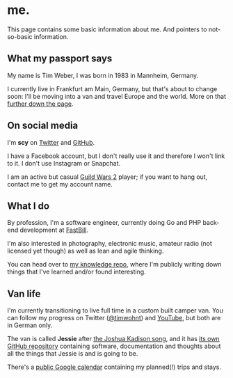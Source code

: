 # me.

This page contains some basic information about me. 
And pointers to not-so-basic information.

## What my passport says

My name is Tim Weber, I was born in 1983 in Mannheim, Germany.

I currently live in Frankfurt am Main, Germany, but that's about to change soon: 
I'll be moving into a van and travel Europe and the world. 
More on that [further down the page](#van-life).

## On social media

I'm **scy** on [Twitter](https://twitter.com/scy) and [GitHub](https://github.com/scy).

I have a Facebook account, but I don't really use it and therefore I won't link to it. 
I don't use Instagram or Snapchat.

I am an active but casual [Guild Wars 2](https://www.guildwars2.com/) player; if you want to hang out, contact me to get my account name.

## What I do

By profession, I'm a software engineer, currently doing Go and PHP back-end development at [FastBill](https://www.fastbill.com/).

I'm also interested in photography, electronic music, amateur radio (not licensed yet though) as well as lean and agile thinking.

You can head over to [my knowledge repo](https://github.com/scy/knowledge), where I'm publicly writing down things that I've learned and/or found interesting.

## Van life

I'm currently transitioning to live full time in a custom built camper van. 
You can follow my progress on Twitter ([@timwohnt](https://twitter.com/timwohnt)) and [YouTube](https://www.youtube.com/c/timwohnt%C3%BCberall), but both are in German only.

The van is called **Jessie** after [the Joshua Kadison song](https://www.youtube.com/watch?v=gre4DZuA6k4), and it has [its own GitHub repository](https://github.com/scy/jessie) containing software, documentation and thoughts about all the things that Jessie is and is going to be.

There's a [public Google calendar](https://calendar.google.com/calendar/embed?src=djkcq7p83b256jq6fj1j1fov4s%40group.calendar.google.com) containing my planned(!) trips and stays.
